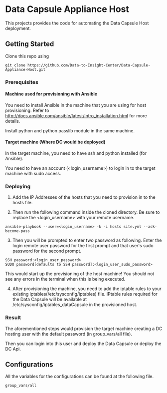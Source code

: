 # Data Capsule Appliance Host

This projects provides the code for automating the Data Capsule Host deployment. 

## Getting Started

Clone this repo using 

```
git clone https://github.com/Data-to-Insight-Center/Data-Capsule-Appliance-Host.git
```

### Prerequisites

#### Machine used for provisioning with Ansible
You need to install Ansible in the machine that you are using for host provisioning. Refer to http://docs.ansible.com/ansible/latest/intro_installation.html for more details. 

Install python and python passlib module in the same machine. 

#### Target machine (Where DC would be deployed)

In the target machine, you need to have ssh and python installed (for Ansible).

You need to have an account (<login_username>) to login in to the target machine with sudo access. 

### Deploying

1. Add the IP Addresses of the hosts that you need to provision in to the hosts file. 

2. Then run the following command inside the cloned directory. Be sure to replace the <login_username> with your remote username. 

```
ansible-playbook --user=<login_username> -k -i hosts site.yml --ask-become-pass
```

3. Then you will be prompted to enter two password as following. Enter the login remote user password for the first prompt and that user's
sudo password for the second prompt.

```
SSH password:<login_user_password>
SUDO password[defaults to SSH password]:<login_user_sudo_password>
```

This would start up the provisioning of the host machine! You should not see any errors in the terminal when this is being executed. 

4. After provisioning the machine, you need to add the iptable rules to your existing iptables(/etc/sysconfig/iptables) file. 
IPtable rules required for the Data Capsule will be available at /etc/sysconfig/iptables_dataCapsule in the provisioned host. 


### Result

The aforementioned steps would provision the target machine creating a DC hosting user with the default password (in group_vars/all file).

Then you can login into this user and deploy the Data Capsule or deploy the DC Api. 

## Configurations

All the variables for the configurations can be found at the following file.
```
group_vars/all
```
